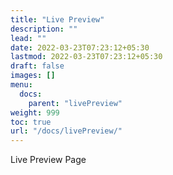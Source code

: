 ```yaml
---
title: "Live Preview"
description: ""
lead: ""
date: 2022-03-23T07:23:12+05:30
lastmod: 2022-03-23T07:23:12+05:30
draft: false
images: []
menu:
  docs:
    parent: "livePreview"
weight: 999
toc: true
url: "/docs/livePreview/"
---
```

Live Preview Page
